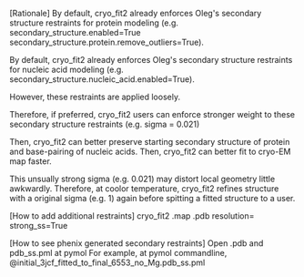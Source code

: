 [Rationale]
By default, cryo_fit2 already enforces Oleg's secondary structure restraints for protein modeling (e.g. secondary_structure.enabled=True secondary_structure.protein.remove_outliers=True).

By default, cryo_fit2 already enforces Oleg's secondary structure restraints for nucleic acid modeling (e.g. secondary_structure.nucleic_acid.enabled=True).

However, these restraints are applied loosely.

Therefore, if preferred, cryo_fit2 users can enforce stronger weight to these secondary structure restraints (e.g. sigma = 0.021)

Then, cryo_fit2 can better preserve starting secondary structure of protein and base-pairing of nucleic acids.
Then, cryo_fit2 can better fit to cryo-EM map faster.

This unsually strong sigma (e.g. 0.021) may distort local geometry little awkwardly.
Therefore, at coolor temperature, cryo_fit2 refines structure with a original sigma (e.g. 1) again before spitting a fitted structure to a user.



[How to add additional restraints]
cryo_fit2 <user>.map <user>.pdb resolution=<x> strong_ss=True



[How to see phenix generated secondary restraints]
Open <user>.pdb and <user>pdb_ss.pml at pymol
For example, at pymol commandline, @initial_3jcf_fitted_to_final_6553_no_Mg.pdb_ss.pml
